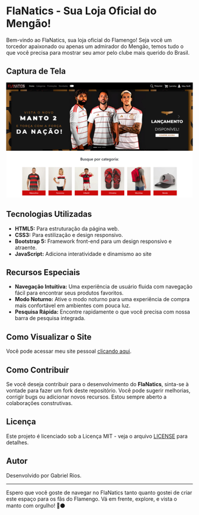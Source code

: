 # FlaNatics - Sua Loja Oficial do Mengão!

Bem-vindo ao FlaNatics, sua loja oficial do Flamengo! Seja você um torcedor apaixonado ou apenas um admirador do Mengão, temos tudo o que você precisa para mostrar seu amor pelo clube mais querido do Brasil.

## Captura de Tela

![Screenshot 1](./assets/screencapture-flanatics.png)

## Tecnologias Utilizadas

- **HTML5:** Para estruturação da página web.
- **CSS3:** Para estilização e design responsivo.
- **Bootstrap 5:** Framework front-end para um design responsivo e atraente.
- **JavaScript:** Adiciona interatividade e dinamismo ao site

## Recursos Especiais

- **Navegação Intuitiva:** Uma experiência de usuário fluida com navegação fácil para encontrar seus produtos favoritos.
- **Modo Noturno:** Ative o modo noturno para uma experiência de compra mais confortável em ambientes com pouca luz.
- **Pesquisa Rápida:** Encontre rapidamente o que você precisa com nossa barra de pesquisa integrada.

## Como Visualizar o Site

Você pode acessar meu site pessoal [clicando aqui](https://flanatics.vercel.app/).

## Como Contribuir

Se você deseja contribuir para o desenvolvimento do **FlaNatics**, sinta-se à vontade para fazer um fork deste repositório. Você pode sugerir melhorias, corrigir bugs ou adicionar novos recursos. Estou sempre aberto a colaborações construtivas.

## Licença

Este projeto é licenciado sob a Licença MIT - veja o arquivo [LICENSE](LICENSE) para detalhes.

## Autor

Desenvolvido por Gabriel Rios.

---

Espero que você goste de navegar no FlaNatics tanto quanto gostei de criar este espaço para os fãs do Flamengo. Vá em frente, explore, e vista o manto com orgulho! 🔴⚫️
